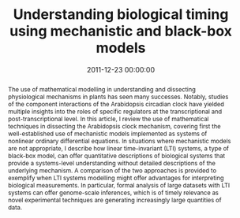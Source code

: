 ---
title: "Understanding biological timing using mechanistic and black-box models"
subtitle: ""
summary: ""
authors: 
- Dalchau N


tags: []
categories: [Plant Biology, Dynamical Systems]
date: 2011-12-23 00:00:00
publishDate: 2011-12-23 00:00:00
featured: false
draft: false
publication: 'New Phytologist'
publication_types: ["2"]

doi: 'https://doi.org/10.1111/j.1469-8137.2011.04004.x'
abstract: The use of mathematical modelling in understanding and dissecting physiological mechanisms in plants has seen many successes. Notably, studies of the component interactions of the Arabidopsis circadian clock have yielded multiple insights into the roles of specific regulators at the transcriptional and post-transcriptional level. In this article, I review the use of mathematical techniques in dissecting the Arabidopsis clock mechanism, covering first the well-established use of mechanistic models implemented as systems of nonlinear ordinary differential equations. In situations where mechanistic models are not appropriate, I describe how linear time-invariant (LTI) systems, a type of black-box model, can offer quantitative descriptions of biological systems that provide a systems-level understanding without detailed descriptions of the underlying mechanism. A comparison of the two approaches is provided to exemplify when LTI systems modelling might offer advantages for interpreting biological measurements. In particular, formal analysis of large datasets with LTI systems can offer genome-scale inferences, which is of timely relevance as novel experimental techniques are generating increasingly large quantities of data.

projects: []
---